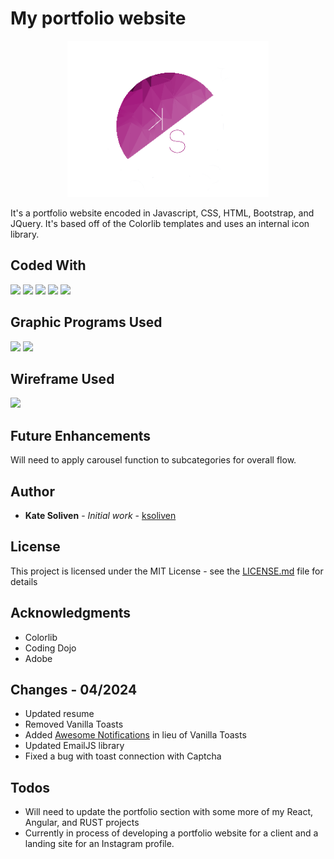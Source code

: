 # My portfolio website

<p align="center">
  <a href="https://katedevdc.com/"><img src="images/Logo2.png" height="250px"></a>
</p>

It's a portfolio website encoded in Javascript, CSS, HTML, Bootstrap, and JQuery. It's based off of the Colorlib templates and uses an internal icon library.

## Coded With

[<img src="https://img.shields.io/badge/Bootstrap-563D7C?style=for-the-badge&logo=bootstrap&logoColor=white">](https://getbootstrap.com/) [<img src="https://img.shields.io/badge/CSS-239120?&style=for-the-badge&logo=css3&logoColor=white">](https://css3.com/) [<img src="https://img.shields.io/badge/HTML5-E34F26?style=for-the-badge&logo=html5&logoColor=white">](https://html.com/)  [<img src="https://img.shields.io/badge/JavaScript-F7DF1E?style=for-the-badge&logo=javascript&logoColor=black">](https://www.javascript.com/) [<img src="https://img.shields.io/badge/jQuery-0769AD?style=for-the-badge&logo=jquery&logoColor=white">](https://jquery.com/)

## Graphic Programs Used

[<img src="https://img.shields.io/badge/Adobe%20Illustrator-FF9A00?style=for-the-badge&logo=adobe%20illustrator&logoColor=white">](https://www.adobe.com/products/illustrator/campaign/pricing.html?sdid=KKQML&mv=search&ef_id=EAIaIQobChMI0d2RuZ6mhAMVAHFHAR1IagCzEAAYASAAEgLP5_D_BwE:G:s&s_kwcid=AL!3085!3!356518781933!e!!g!!illustrator!1711729586!70905759350&gad_source=1) [<img src="https://img.shields.io/badge/Adobe%20Photoshop-31A8FF?style=for-the-badge&logo=Adobe%20Photoshop&logoColor=black">](https://www.adobe.com/products/photoshop/landpa.html?sdid=P79NQKGF&mv=search&mv2=paidsearch&ef_id=EAIaIQobChMIt9DYjZ6mhAMVBWtHAR2hAQRuEAAYASAAEgIQp_D_BwE:G:s&s_kwcid=AL!3085!3!673842496258!e!!g!!photoshop!1712238394!67643541820&mv=search&gad_source=1) 

## Wireframe Used

[<img src="https://img.shields.io/badge/Figma-F24E1E?style=for-the-badge&logo=figma&logoColor=white">](https://www.figma.com/) 

## Future Enhancements

Will need to apply carousel function to subcategories for overall flow.

## Author

* **Kate Soliven** - *Initial work* - [ksoliven](https://github.com/ksoliven)

## License

This project is licensed under the MIT License - see the [LICENSE.md](LICENSE.md) file for details

## Acknowledgments

* Colorlib
* Coding Dojo
* Adobe

## Changes - 04/2024

* Updated resume
* Removed Vanilla Toasts
* Added [Awesome Notifications](https://f3oall.github.io/awesome-notifications/docs/) in lieu of Vanilla Toasts
* Updated EmailJS library 
* Fixed a bug with toast connection with Captcha

## Todos

* Will need to update the portfolio section with some more of my React, Angular, and RUST projects
* Currently in process of developing a portfolio website for a client and a landing site for an Instagram profile.
